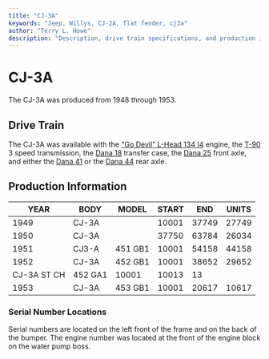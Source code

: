 ```yaml
---
title: "CJ-3A"
keywords: "Jeep, Willys, CJ-2A, flat fender, cj3a"
author: "Terry L. Howe"
description: "Description, drive train specifications, and production information for the Willys Jeep CJ-3A"
---
```

# CJ-3A

The CJ-3A was produced from 1948 through 1953.

## Drive Train

The CJ-3A was available with the ["Go Devil" L-Head 134 I4](/engine/factory/godevil134.md) engine, the [T-90](/transmission/factory/t90.md) 3 speed transmission, the [Dana 18](/xfer/factory/d18.md) transfer case, the [Dana 25](/axle/factory/d25.md) front axle, and either the [Dana 41](/axle/factory/d41.md) or the [Dana 44](/axle/factory/d44.md) rear axle. 

## Production Information

| YEAR        | BODY    | MODEL   | START | END   | UNITS |
|-------------|---------|---------|-------|-------|-------|
| 1949        | CJ-3A   |         | 10001 | 37749 | 27749 |
| 1950        | CJ-3A   |         | 37750 | 63784 | 26034 |
| 1951        | CJ3-A   | 451 GB1 | 10001 | 54158 | 44158 |
| 1952        | CJ-3A   | 452 GB1 | 10001 | 38652 | 29652 |
| CJ-3A ST CH | 452 GA1 | 10001   | 10013 | 13    |       |
| 1953        | CJ-3A   | 453 GB1 | 10001 | 20617 | 10617 |

### Serial Number Locations

Serial numbers are located on the left front of the frame and on the back of the bumper. The engine number was located at the front of the engine block on the water pump boss.